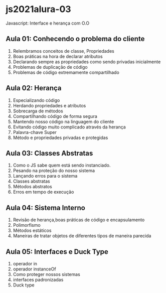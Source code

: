 <h1>js2021alura-03</h1>
<p>Javascript: Interface e herança com O.O</p>

<h2>Aula 01: Conhecendo o problema do cliente</h2>
<ol>
	<li>Relembramos conceitos de classe, Propriedades</li>
    <li>Boas práticas na hora de declarar atributos</li>
    <li>Declarando sempre as propriedades como sendo privadas inicialmente</li>
    <li>Problemas de duplicação de código</li>
    <li>Problemas de código extremamente compartilhado</li>
</ol>

<h2>Aula 02: Herança</h2>
<ol>
    <li>Especializando código</li>
    <li>Herdando propriedades e atributos</li>
    <li>Sobrecarga de métodos</li>
    <li>Compartilhando código de forma segura</li>
    <li>Mantendo nosso código na linguagem do cliente</li>
    <li>Evitando código muito complicado através da herança</li>
    <li>Palavra-chave Super</li>
    <li>Método e propriedades privadas e protegidas</li>
</ol>
<h2>Aula 03: Classes Abstratas</h2>
<ol>
    <li>Como o JS sabe quem está sendo instanciado.</li>
    <li>Pesando na proteção do nosso sistema</li>
    <li>Lançando erros para o sistema</li>
    <li>Classes abstratas</li>
    <li>Métodos abstratos</li>
    <li>Erros em tempo de execução</li>
</ol>
<h2>Aula 04: Sistema Interno</h2>
<ol>
    <li>Revisão de herança,boas práticas de código e encapsulamento</li>
    <li>Polimorfismo</li>
    <li>Métodos estáticos</li>
    <li>Maneiras de tratar objetos de diferentes tipos de maneira parecida</li>
</ol>
<h2>Aula 05: Interfaces e Duck Type</h2>
<ol>
    <li>operador in</li>
    <li>operador instanceOf</li>
    <li>Como proteger nossos sistemas</li>
    <li>interfaces padronizadas</li>
    <li>Duck type</li>
</ol>
